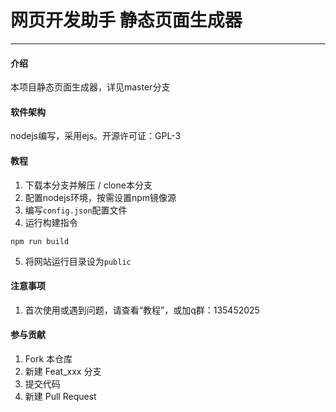 # 网页开发助手 静态页面生成器

<hr />

#### 介绍

本项目静态页面生成器，详见master分支

#### 软件架构

nodejs编写，采用ejs。开源许可证：GPL-3

#### 教程

1. 下载本分支并解压 / clone本分支
2. 配置nodejs环境，按需设置npm镜像源
3. 编写`config.json`配置文件
4. 运行构建指令
```
npm run build
```
5. 将网站运行目录设为`public`

#### 注意事项

1. 首次使用或遇到问题，请查看“教程”，或加q群：135452025

#### 参与贡献

1. Fork 本仓库
2. 新建 Feat_xxx 分支
3. 提交代码
4. 新建 Pull Request